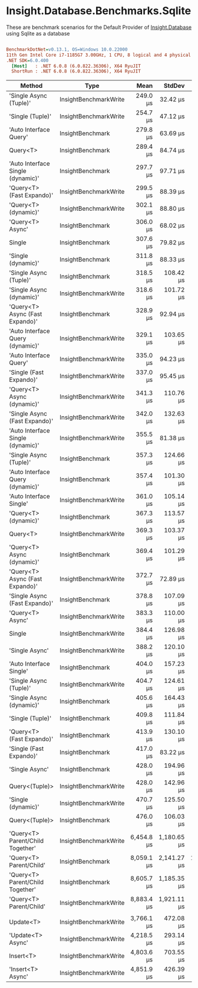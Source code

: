 ﻿# Insight.Database.Benchmarks.Sqlite

These are benchmark scenarios for the Default Provider of [Insight.Database](https://github.com/jonwagner/Insight.Database) using Sqlite as a database

``` ini

BenchmarkDotNet=v0.13.1, OS=Windows 10.0.22000
11th Gen Intel Core i7-1185G7 3.00GHz, 1 CPU, 8 logical and 4 physical cores
.NET SDK=6.0.400
  [Host]   : .NET 6.0.8 (6.0.822.36306), X64 RyuJIT
  ShortRun : .NET 6.0.8 (6.0.822.36306), X64 RyuJIT


```
|                            Method |                  Type |       Mean |      StdDev |       Error |     Median |        Min |         Max |    Op/s | Allocated |
|---------------------------------- |---------------------- |-----------:|------------:|------------:|-----------:|-----------:|------------:|--------:|----------:|
|            &#39;Single Async (Tuple)&#39; | InsightBenchmarkWrite |   249.0 μs |    32.42 μs |    16.62 μs |   240.1 μs |   206.8 μs |    342.1 μs | 4,016.8 |     11 KB |
|                  &#39;Single (Tuple)&#39; | InsightBenchmarkWrite |   254.7 μs |    47.12 μs |    24.46 μs |   240.1 μs |   194.8 μs |    398.1 μs | 3,926.9 |     11 KB |
|            &#39;Auto Interface Query&#39; |      InsightBenchmark |   279.8 μs |    63.69 μs |    31.89 μs |   262.5 μs |   192.9 μs |    457.5 μs | 3,574.2 |     10 KB |
|                          Query&lt;T&gt; |      InsightBenchmark |   289.4 μs |    84.74 μs |    41.95 μs |   273.8 μs |   182.2 μs |    469.4 μs | 3,455.7 |     10 KB |
| &#39;Auto Interface Single (dynamic)&#39; |      InsightBenchmark |   297.7 μs |    97.71 μs |    50.10 μs |   267.7 μs |   178.3 μs |    570.4 μs | 3,359.3 |     10 KB |
|         &#39;Query&lt;T&gt; (Fast Expando)&#39; | InsightBenchmarkWrite |   299.5 μs |    88.39 μs |    43.76 μs |   285.9 μs |   174.7 μs |    511.4 μs | 3,338.5 |     10 KB |
|              &#39;Query&lt;T&gt; (dynamic)&#39; | InsightBenchmarkWrite |   302.1 μs |    88.80 μs |    44.46 μs |   265.2 μs |   191.0 μs |    529.3 μs | 3,310.1 |     10 KB |
|                  &#39;Query&lt;T&gt; Async&#39; |      InsightBenchmark |   306.0 μs |    68.02 μs |    35.30 μs |   297.8 μs |   198.5 μs |    464.9 μs | 3,268.0 |     10 KB |
|                            Single |      InsightBenchmark |   307.6 μs |    79.82 μs |    41.95 μs |   311.4 μs |   189.1 μs |    457.1 μs | 3,250.9 |     10 KB |
|                &#39;Single (dynamic)&#39; |      InsightBenchmark |   311.8 μs |    88.33 μs |    44.23 μs |   291.1 μs |   182.8 μs |    513.3 μs | 3,206.9 |     10 KB |
|            &#39;Single Async (Tuple)&#39; |      InsightBenchmark |   318.5 μs |   108.42 μs |    56.98 μs |   274.1 μs |   209.2 μs |    598.9 μs | 3,140.0 |     11 KB |
|          &#39;Single Async (dynamic)&#39; | InsightBenchmarkWrite |   318.6 μs |   101.72 μs |    52.15 μs |   291.7 μs |   177.8 μs |    659.7 μs | 3,139.2 |     10 KB |
|   &#39;Query&lt;T&gt; Async (Fast Expando)&#39; |      InsightBenchmark |   328.9 μs |    92.94 μs |    47.08 μs |   292.2 μs |   217.1 μs |    521.1 μs | 3,040.5 |     10 KB |
|  &#39;Auto Interface Query (dynamic)&#39; | InsightBenchmarkWrite |   329.1 μs |   103.65 μs |    53.14 μs |   312.2 μs |   202.2 μs |    642.0 μs | 3,038.7 |     10 KB |
|            &#39;Auto Interface Query&#39; | InsightBenchmarkWrite |   335.0 μs |    94.23 μs |    47.18 μs |   323.4 μs |   193.7 μs |    540.4 μs | 2,985.2 |     10 KB |
|           &#39;Single (Fast Expando)&#39; | InsightBenchmarkWrite |   337.0 μs |    95.45 μs |    47.79 μs |   324.1 μs |   187.4 μs |    599.9 μs | 2,967.5 |     10 KB |
|        &#39;Query&lt;T&gt; Async (dynamic)&#39; | InsightBenchmarkWrite |   341.3 μs |   110.76 μs |    57.49 μs |   292.8 μs |   214.1 μs |    593.0 μs | 2,930.4 |     10 KB |
|     &#39;Single Async (Fast Expando)&#39; | InsightBenchmarkWrite |   342.0 μs |   132.63 μs |    66.41 μs |   278.9 μs |   181.0 μs |    668.1 μs | 2,923.6 |     10 KB |
| &#39;Auto Interface Single (dynamic)&#39; | InsightBenchmarkWrite |   355.5 μs |    81.38 μs |    41.23 μs |   338.1 μs |   229.3 μs |    621.8 μs | 2,812.9 |     10 KB |
|            &#39;Single Async (Tuple)&#39; |      InsightBenchmark |   357.3 μs |   124.66 μs |    64.70 μs |   324.6 μs |   213.7 μs |    633.1 μs | 2,799.0 |     11 KB |
|  &#39;Auto Interface Query (dynamic)&#39; |      InsightBenchmark |   357.4 μs |   101.30 μs |    51.94 μs |   343.1 μs |   199.7 μs |    580.2 μs | 2,798.0 |     10 KB |
|           &#39;Auto Interface Single&#39; | InsightBenchmarkWrite |   361.0 μs |   105.14 μs |    53.91 μs |   364.0 μs |   206.3 μs |    611.7 μs | 2,769.9 |     10 KB |
|              &#39;Query&lt;T&gt; (dynamic)&#39; |      InsightBenchmark |   367.3 μs |   113.57 μs |    56.87 μs |   407.4 μs |   179.8 μs |    568.6 μs | 2,722.3 |     10 KB |
|                          Query&lt;T&gt; | InsightBenchmarkWrite |   369.3 μs |   103.37 μs |    53.65 μs |   344.0 μs |   213.6 μs |    614.0 μs | 2,708.1 |     10 KB |
|        &#39;Query&lt;T&gt; Async (dynamic)&#39; |      InsightBenchmark |   369.4 μs |   101.29 μs |    51.32 μs |   377.4 μs |   210.7 μs |    623.6 μs | 2,707.4 |     10 KB |
|   &#39;Query&lt;T&gt; Async (Fast Expando)&#39; | InsightBenchmarkWrite |   372.7 μs |    72.89 μs |    36.93 μs |   341.7 μs |   277.7 μs |    594.6 μs | 2,683.3 |     10 KB |
|     &#39;Single Async (Fast Expando)&#39; |      InsightBenchmark |   378.8 μs |   107.09 μs |    53.62 μs |   370.9 μs |   178.8 μs |    570.8 μs | 2,639.6 |     10 KB |
|                  &#39;Query&lt;T&gt; Async&#39; | InsightBenchmarkWrite |   383.3 μs |   110.00 μs |    57.09 μs |   400.4 μs |   195.8 μs |    580.5 μs | 2,609.2 |     10 KB |
|                            Single | InsightBenchmarkWrite |   384.4 μs |   126.98 μs |    65.91 μs |   374.6 μs |   208.7 μs |    647.4 μs | 2,601.7 |     10 KB |
|                    &#39;Single Async&#39; | InsightBenchmarkWrite |   388.2 μs |   120.10 μs |    62.33 μs |   419.7 μs |   198.2 μs |    636.6 μs | 2,576.0 |     10 KB |
|           &#39;Auto Interface Single&#39; |      InsightBenchmark |   404.0 μs |   157.23 μs |    78.73 μs |   416.9 μs |   196.6 μs |    674.6 μs | 2,475.5 |     10 KB |
|            &#39;Single Async (Tuple)&#39; | InsightBenchmarkWrite |   404.7 μs |   124.61 μs |    63.89 μs |   419.4 μs |   232.6 μs |    667.5 μs | 2,471.0 |     11 KB |
|          &#39;Single Async (dynamic)&#39; |      InsightBenchmark |   405.6 μs |   164.43 μs |    84.30 μs |   354.3 μs |   190.1 μs |    789.7 μs | 2,465.5 |     10 KB |
|                  &#39;Single (Tuple)&#39; |      InsightBenchmark |   409.8 μs |   111.84 μs |    57.34 μs |   401.3 μs |   247.4 μs |    606.5 μs | 2,440.4 |     11 KB |
|         &#39;Query&lt;T&gt; (Fast Expando)&#39; |      InsightBenchmark |   413.9 μs |   130.10 μs |    65.15 μs |   441.8 μs |   192.0 μs |    625.5 μs | 2,415.8 |     10 KB |
|           &#39;Single (Fast Expando)&#39; |      InsightBenchmark |   417.0 μs |    83.22 μs |    44.90 μs |   444.8 μs |   231.1 μs |    532.7 μs | 2,397.8 |     10 KB |
|                    &#39;Single Async&#39; |      InsightBenchmark |   428.0 μs |   194.96 μs |    98.77 μs |   433.6 μs |   180.5 μs |  1,160.5 μs | 2,336.6 |     10 KB |
|                    Query&lt;(Tuple)&gt; | InsightBenchmarkWrite |   428.0 μs |   142.96 μs |    73.30 μs |   381.5 μs |   292.9 μs |    982.6 μs | 2,336.4 |     11 KB |
|                &#39;Single (dynamic)&#39; | InsightBenchmarkWrite |   470.7 μs |   125.50 μs |    62.84 μs |   466.5 μs |   199.2 μs |    833.3 μs | 2,124.6 |     10 KB |
|                    Query&lt;(Tuple)&gt; |      InsightBenchmark |   476.0 μs |   106.03 μs |    53.09 μs |   501.6 μs |   225.5 μs |    639.3 μs | 2,100.7 |     11 KB |
|  &#39;Query&lt;T&gt; Parent/Child Together&#39; | InsightBenchmarkWrite | 6,454.8 μs | 1,180.65 μs |   598.13 μs | 6,293.4 μs | 4,589.9 μs |  8,444.5 μs |   154.9 |     24 KB |
|           &#39;Query&lt;T&gt; Parent/Child&#39; |      InsightBenchmark | 8,059.1 μs | 2,141.27 μs | 1,097.85 μs | 8,813.0 μs | 4,670.9 μs | 11,653.6 μs |   124.1 |     25 KB |
|  &#39;Query&lt;T&gt; Parent/Child Together&#39; |      InsightBenchmark | 8,605.7 μs | 1,185.35 μs |   593.53 μs | 8,931.0 μs | 4,753.7 μs | 10,035.4 μs |   116.2 |     24 KB |
|           &#39;Query&lt;T&gt; Parent/Child&#39; | InsightBenchmarkWrite | 8,883.4 μs | 1,921.11 μs |   973.25 μs | 9,230.9 μs | 5,107.1 μs | 11,965.4 μs |   112.6 |     25 KB |
|                                   |                       |            |             |             |            |            |             |         |           |
|                         Update&lt;T&gt; | InsightBenchmarkWrite | 3,766.1 μs |   472.08 μs |   236.38 μs | 3,880.6 μs | 2,738.3 μs |  4,813.8 μs |   265.5 |      9 KB |
|                 &#39;Update&lt;T&gt; Async&#39; | InsightBenchmarkWrite | 4,218.5 μs |   293.14 μs |   150.30 μs | 4,275.9 μs | 3,371.8 μs |  4,687.6 μs |   237.1 |     10 KB |
|                         Insert&lt;T&gt; | InsightBenchmarkWrite | 4,803.6 μs |   703.55 μs |   356.43 μs | 4,860.9 μs | 3,489.5 μs |  6,588.9 μs |   208.2 |      8 KB |
|                 &#39;Insert&lt;T&gt; Async&#39; | InsightBenchmarkWrite | 4,851.9 μs |   426.39 μs |   224.11 μs | 4,817.4 μs | 3,856.9 μs |  5,967.1 μs |   206.1 |      9 KB |
